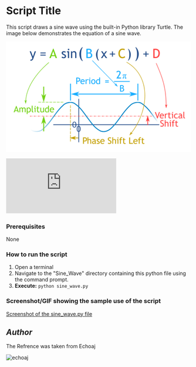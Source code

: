 # Script Title
This script draws a sine wave using the built-in Python library Turtle.
The image below demonstrates the equation of a sine wave.

  ![Screenshot of the sine wave equation](equation.PNG)
  
   ![source](https://www.mathsisfun.com/algebra/amplitude-period-frequency-phase-shift.html)

### Prerequisites
None

### How to run the script
1) Open a terminal
2) Navigate to the "Sine_Wave" directory containing this python file using the command prompt.
3) **Execute:** `python sine_wave.py`

### Screenshot/GIF showing the sample use of the script

   [Screenshot of the sine_wave.py file](screenshot.PNG)


## *Author*
The Refrence was taken from Echoaj
                
![echoaj](https://github.com/echoaj)

